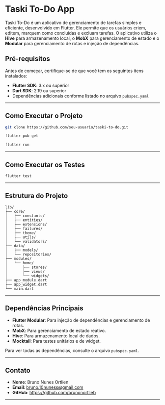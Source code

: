 # Taski To-Do App

Taski To-Do é um aplicativo de gerenciamento de tarefas simples e eficiente, desenvolvido em Flutter. Ele permite que os usuários criem, editem, marquem como concluídas e excluam tarefas. O aplicativo utiliza o **Hive** para armazenamento local, o **MobX** para gerenciamento de estado e o **Modular** para gerenciamento de rotas e injeção de dependências.

## Pré-requisitos

Antes de começar, certifique-se de que você tem os seguintes itens instalados:

- **Flutter SDK**: 3.x ou superior
- **Dart SDK**: 2.19 ou superior
- Dependências adicionais conforme listado no arquivo `pubspec.yaml`

---

## Como Executar o Projeto


```bash
git clone https://github.com/seu-usuario/taski-to-do.git
```

```bash
flutter pub get
```

```bash
flutter run
```

---

## Como Executar os Testes

```bash
flutter test
```

---

## Estrutura do Projeto

```
lib/
├── core/ 
│   ├── constants/
│   ├── entities/
│   ├── extensions/
│   ├── failures/
│   ├── theme/
│   ├── utils/
│   └── validators/
├── data/
│   ├── models/
│   └── repositories/
├── modules/ 
│   └── home/
│       ├── stores/
│       ├── views/
│       └── widgets/
├── app_module.dart 
├── app_widget.dart 
└── main.dart
```

---

##  Dependências Principais

- **Flutter Modular**: Para injeção de dependências e gerenciamento de rotas.
- **MobX**: Para gerenciamento de estado reativo.
- **Hive**: Para armazenamento local de dados.
- **Mocktail**: Para testes unitários e de widget.

Para ver todas as dependências, consulte o arquivo `pubspec.yaml`.

---

##  Contato

- **Nome**: Bruno Nunes Ortlien
- **Email**: bruno.10nuness@gmail.com
- **GitHub**: https://github.com/brunonortlieb

---